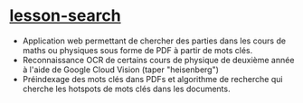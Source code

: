 # [lesson-search](https://mp1.mpsi1.fr/cours)

- Application web permettant de chercher des parties dans les cours de maths ou physiques sous forme de PDF à partir de mots clés.
- Reconnaissance OCR de certains cours de physique de deuxième année à l'aide de Google Cloud Vision (taper "heisenberg")
- Préindexage des mots clés dans PDFs et algorithme de recherche qui cherche les hotspots de mots clés dans les documents.
